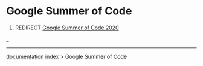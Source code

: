 # Google Summer of Code
1.  REDIRECT [Google Summer of Code 2020](Google_Summer_of_Code_2020.md)



_

---
[documentation index](../README.md) > Google Summer of Code
